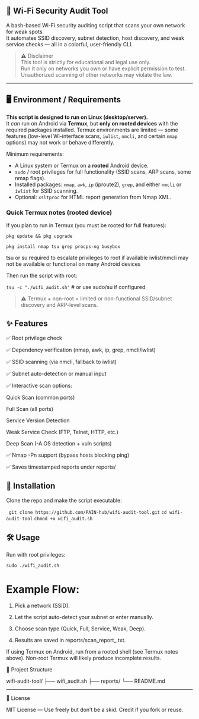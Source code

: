 ## 🔐 Wi-Fi Security Audit Tool

A bash-based Wi-Fi security auditing script that scans your own network for weak spots.  
It automates SSID discovery, subnet detection, host discovery, and weak service checks — all in a colorful, user-friendly CLI.

> ⚠️ Disclaimer  
> This tool is strictly for educational and legal use only.  
> Run it only on networks you own or have explicit permission to test.  
> Unauthorized scanning of other networks may violate the law.

---

## 🖥️ Environment / Requirements

**This script is designed to run on Linux (desktop/server).**  
It *can* run on Android via **Termux**, but **only on rooted devices** with the required packages installed. Termux environments are limited — some features (low-level Wi-interface scans, `iwlist`, `nmcli`, and certain `nmap` options) may not work or behave differently.

Minimum requirements:
- A Linux system or Termux on a **rooted** Android device.
- `sudo` / root privileges for full functionality (SSID scans, ARP scans, some nmap flags).
- Installed packages: `nmap`, `awk`, `ip` (iproute2), `grep`, and either `nmcli` or `iwlist` for SSID scanning.
- Optional: `xsltproc` for HTML report generation from Nmap XML.

### Quick Termux notes (rooted device)
If you plan to run in Termux (you must be rooted for full features):

``` pkg update && pkg upgrade ```

``` pkg install nmap tsu grep procps-ng busybox ```

 tsu or su required to escalate privileges to root if available
 iwlist/nmcli may not be available or functional on many Android devices

Then run the script with root:

``` tsu -c "./wifi_audit.sh" ```   # or use sudo/su if configured

> ⚠️ Termux + non-root = limited or non-functional SSID/subnet discovery and ARP-level scans.


## ✨ Features

✅ Root privilege check

✅ Dependency verification (nmap, awk, ip, grep, nmcli/iwlist)

✅ SSID scanning (via nmcli, fallback to iwlist)

✅ Subnet auto-detection or manual input

✅ Interactive scan options:

Quick Scan (common ports)

Full Scan (all ports)

Service Version Detection

Weak Service Check (FTP, Telnet, HTTP, etc.)

Deep Scan (-A OS detection + vuln scripts)


✅ Nmap -Pn support (bypass hosts blocking ping)

✅ Saves timestamped reports under reports/


## 🚀 Installation

Clone the repo and make the script executable:

``` git clone https://github.com/PAIN-hub/wifi-audit-tool.git```
```cd wifi-audit-tool```
```chmod +x wifi_audit.sh```

## 🛠️ Usage

Run with root privileges:

```sudo ./wifi_audit.sh```

# Example Flow:

1. Pick a network (SSID).


2. Let the script auto-detect your subnet or enter manually.


3. Choose scan type (Quick, Full, Service, Weak, Deep).


4. Results are saved in reports/scan_report_<timestamp>.txt.



If using Termux on Android, run from a rooted shell (see Termux notes above). Non-root Termux will likely produce incomplete results.



📂 Project Structure

wifi-audit-tool/
├── wifi_audit.sh
├── reports/
└── README.md


---

📜 License

MIT License — Use freely but don’t be a skid. Credit if you fork or reuse.
